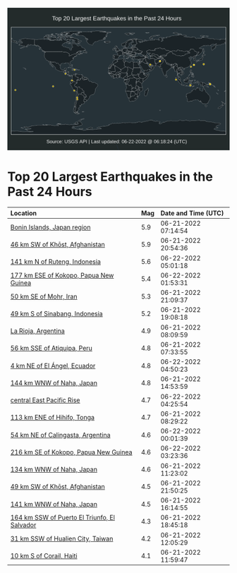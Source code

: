 ![Map](./map.png)

# Top 20 Largest Earthquakes in the Past 24 Hours

| Location | Mag | Date and Time (UTC) |
|:---|:---|:---|
| [Bonin Islands, Japan region](https://earthquake.usgs.gov/earthquakes/eventpage/us7000hixl) | 5.9 | 06-21-2022 07:14:54 |
| [46 km SW of Khōst, Afghanistan](https://earthquake.usgs.gov/earthquakes/eventpage/us7000hj3u) | 5.9 | 06-21-2022 20:54:36 |
| [141 km N of Ruteng, Indonesia](https://earthquake.usgs.gov/earthquakes/eventpage/us7000hj75) | 5.6 | 06-22-2022 05:01:18 |
| [177 km ESE of Kokopo, Papua New Guinea](https://earthquake.usgs.gov/earthquakes/eventpage/us7000hj5z) | 5.4 | 06-22-2022 01:53:31 |
| [50 km SE of Mohr, Iran](https://earthquake.usgs.gov/earthquakes/eventpage/us7000hj3x) | 5.3 | 06-21-2022 21:09:37 |
| [49 km S of Sinabang, Indonesia](https://earthquake.usgs.gov/earthquakes/eventpage/us7000hj2w) | 5.2 | 06-21-2022 19:08:18 |
| [La Rioja, Argentina](https://earthquake.usgs.gov/earthquakes/eventpage/us7000hiyh) | 4.9 | 06-21-2022 08:09:59 |
| [56 km SSE of Atiquipa, Peru](https://earthquake.usgs.gov/earthquakes/eventpage/us7000hixu) | 4.8 | 06-21-2022 07:33:55 |
| [4 km NE of El Ángel, Ecuador](https://earthquake.usgs.gov/earthquakes/eventpage/us7000hj70) | 4.8 | 06-22-2022 04:50:23 |
| [144 km WNW of Naha, Japan](https://earthquake.usgs.gov/earthquakes/eventpage/us7000hj08) | 4.8 | 06-21-2022 14:53:59 |
| [central East Pacific Rise](https://earthquake.usgs.gov/earthquakes/eventpage/us7000hj73) | 4.7 | 06-22-2022 04:25:54 |
| [113 km ENE of Hihifo, Tonga](https://earthquake.usgs.gov/earthquakes/eventpage/us7000hiyl) | 4.7 | 06-21-2022 08:29:22 |
| [54 km NE of Calingasta, Argentina](https://earthquake.usgs.gov/earthquakes/eventpage/us7000hj5l) | 4.6 | 06-22-2022 00:01:39 |
| [216 km SE of Kokopo, Papua New Guinea](https://earthquake.usgs.gov/earthquakes/eventpage/us7000hj6j) | 4.6 | 06-22-2022 03:23:36 |
| [134 km WNW of Naha, Japan](https://earthquake.usgs.gov/earthquakes/eventpage/us7000hizc) | 4.6 | 06-21-2022 11:23:02 |
| [49 km SW of Khōst, Afghanistan](https://earthquake.usgs.gov/earthquakes/eventpage/us7000hj4i) | 4.5 | 06-21-2022 21:50:25 |
| [141 km WNW of Naha, Japan](https://earthquake.usgs.gov/earthquakes/eventpage/us7000hj1m) | 4.5 | 06-21-2022 16:14:55 |
| [164 km SSW of Puerto El Triunfo, El Salvador](https://earthquake.usgs.gov/earthquakes/eventpage/us7000hj2s) | 4.3 | 06-21-2022 18:45:18 |
| [31 km SSW of Hualien City, Taiwan](https://earthquake.usgs.gov/earthquakes/eventpage/us7000hizh) | 4.2 | 06-21-2022 12:05:29 |
| [10 km S of Corail, Haiti](https://earthquake.usgs.gov/earthquakes/eventpage/us7000hize) | 4.1 | 06-21-2022 11:59:47 |
